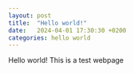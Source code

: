 ```yaml
---
layout: post
title:  "Hello world!"
date:   2024-04-01 17:30:30 +0200
categories: hello world
---
```

Hello world! This is a test webpage
